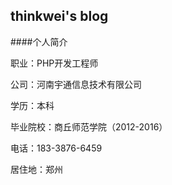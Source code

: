 ## thinkwei's blog

####个人简介

职业：PHP开发工程师

公司：河南宇通信息技术有限公司

学历：本科

毕业院校：商丘师范学院（2012-2016）

电话：183-3876-6459

居住地：郑州

